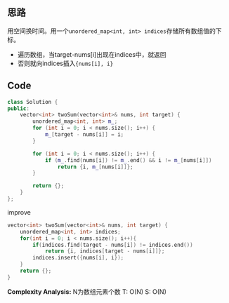 ## 思路
用空间换时间。用一个`unordered_map<int, int> indices`存储所有数组值的下标。
- 遍历数组，当target-nums\[i\]出现在indices中，就返回
- 否则就向indices插入`{nums[i], i}`
## Code
```cpp
class Solution {
public:
    vector<int> twoSum(vector<int>& nums, int target) {
        unordered_map<int, int> m_;
        for (int i = 0; i < nums.size(); i++) {
            m_[target - nums[i]] = i;
        }

        for (int i = 0; i < nums.size(); i++) {
            if (m_.find(nums[i]) != m_.end() && i != m_[nums[i]])
                return {i, m_[nums[i]]};
        }

        return {};
    }
};
```

improve
```cpp
vector<int> twoSum(vector<int>& nums, int target) {
	unordered_map<int, int> indices;
	for(int i = 0; i < nums.size(); i++){
		if(indices.find(target - nums[i]) != indices.end())
			return {i, indices[target - nums[i]]};
		indices.insert({nums[i], i});
	}
	return {};
}
```

**Complexity Analysis:**
N为数组元素个数
T: O(N)
S: O(N)